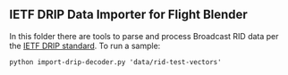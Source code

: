 ## IETF DRIP Data Importer for Flight Blender

In this folder there are tools to parse and process Broadcast RID data per the [IETF DRIP standard](https://datatracker.ietf.org/wg/drip/about/). To run a sample: 

```
python import-drip-decoder.py 'data/rid-test-vectors'

```